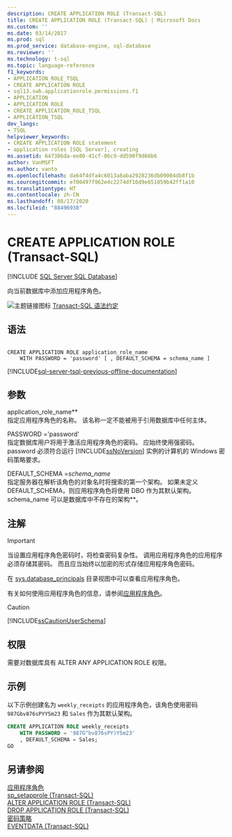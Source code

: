 ```yaml
---
description: CREATE APPLICATION ROLE (Transact-SQL)
title: CREATE APPLICATION ROLE (Transact-SQL) | Microsoft Docs
ms.custom: ''
ms.date: 03/14/2017
ms.prod: sql
ms.prod_service: database-engine, sql-database
ms.reviewer: ''
ms.technology: t-sql
ms.topic: language-reference
f1_keywords:
- APPLICATION_ROLE_TSQL
- CREATE APPLICATION ROLE
- sql13.swb.applicationrole.permissions.f1
- APPLICATION
- APPLICATION ROLE
- CREATE_APPLICATION_ROLE_TSQL
- APPLICATION_TSQL
dev_langs:
- TSQL
helpviewer_keywords:
- CREATE APPLICATION ROLE statement
- application roles [SQL Server], creating
ms.assetid: 647386da-ee80-41cf-86c9-dd590f9d66b6
author: VanMSFT
ms.author: vanto
ms.openlocfilehash: da64f4dfa4c6013a8aba2928236db09004db8f1b
ms.sourcegitcommit: e700497f962e4c2274df16d9e651059b42ff1a10
ms.translationtype: HT
ms.contentlocale: zh-CN
ms.lasthandoff: 08/17/2020
ms.locfileid: "88496938"
---
```

# <a name="create-application-role-transact-sql"></a>CREATE APPLICATION ROLE (Transact-SQL)
[!INCLUDE [SQL Server SQL Database](../../includes/applies-to-version/sql-asdb.md)]

  向当前数据库中添加应用程序角色。  
  
 ![主题链接图标](../../database-engine/configure-windows/media/topic-link.gif "“主题链接”图标") [Transact-SQL 语法约定](../../t-sql/language-elements/transact-sql-syntax-conventions-transact-sql.md)  
  
## <a name="syntax"></a>语法  
  
```syntaxsql
  
CREATE APPLICATION ROLE application_role_name   
    WITH PASSWORD = 'password' [ , DEFAULT_SCHEMA = schema_name ]  
```  
  
[!INCLUDE[sql-server-tsql-previous-offline-documentation](../../includes/sql-server-tsql-previous-offline-documentation.md)]

## <a name="arguments"></a>参数
 application_role_name**  
 指定应用程序角色的名称。 该名称一定不能被用于引用数据库中任何主体。  
  
 PASSWORD ='password'  
 指定数据库用户将用于激活应用程序角色的密码。 应始终使用强密码。 password 必须符合运行 [!INCLUDE[ssNoVersion](../../includes/ssnoversion-md.md)] 实例的计算机的 Windows 密码策略要求。  
  
 DEFAULT_SCHEMA =_schema\_name_  
 指定服务器在解析该角色的对象名时将搜索的第一个架构。 如果未定义 DEFAULT_SCHEMA，则应用程序角色将使用 DBO 作为其默认架构。 schema_name 可以是数据库中不存在的架构**。  
  
## <a name="remarks"></a>注解  
  
> [!IMPORTANT]  
>  当设置应用程序角色密码时，将检查密码复杂性。 调用应用程序角色的应用程序必须存储其密码。 而且应当始终以加密的形式存储应用程序角色密码。  
  
 在 [sys.database_principals](../../relational-databases/system-catalog-views/sys-database-principals-transact-sql.md) 目录视图中可以查看应用程序角色。  
  
 有关如何使用应用程序角色的信息，请参阅[应用程序角色](../../relational-databases/security/authentication-access/application-roles.md)。  
  
> [!CAUTION]  
>  [!INCLUDE[ssCautionUserSchema](../../includes/sscautionuserschema-md.md)]  
  
## <a name="permissions"></a>权限  
 需要对数据库具有 ALTER ANY APPLICATION ROLE 权限。  
  
## <a name="examples"></a>示例  
 以下示例创建名为 `weekly_receipts` 的应用程序角色，该角色使用密码 `987Gbv876sPYY5m23` 和 `Sales` 作为其默认架构。  
  
```sql  
CREATE APPLICATION ROLE weekly_receipts   
    WITH PASSWORD = '987G^bv876sPY)Y5m23'   
    , DEFAULT_SCHEMA = Sales;  
GO  
```  
  
## <a name="see-also"></a>另请参阅  
 [应用程序角色](../../relational-databases/security/authentication-access/application-roles.md)   
 [sp_setapprole (Transact-SQL)](../../relational-databases/system-stored-procedures/sp-setapprole-transact-sql.md)   
 [ALTER APPLICATION ROLE (Transact-SQL)](../../t-sql/statements/alter-application-role-transact-sql.md)   
 [DROP APPLICATION ROLE (Transact-SQL)](../../t-sql/statements/drop-application-role-transact-sql.md)   
 [密码策略](../../relational-databases/security/password-policy.md)   
 [EVENTDATA (Transact-SQL)](../../t-sql/functions/eventdata-transact-sql.md)  
  
  
